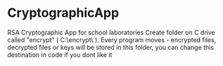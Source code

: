 # CryptographicApp
RSA Cryptographic App for school laboratories
Create folder on C drive called "encrypt" ( C:\encrypt\ ). Every program moves - encrypted files, decrypted files or keys will be stored in this folder, you can change this destination in code if you dont like it
